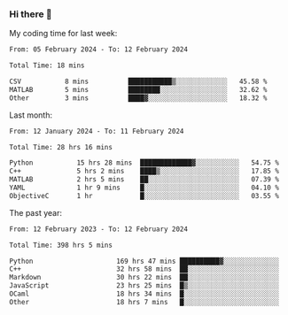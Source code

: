 ### Hi there 👋

My coding time for last week:

<!--START_SECTION:week-->

```txt
From: 05 February 2024 - To: 12 February 2024

Total Time: 18 mins

CSV           8 mins          ███████████▒░░░░░░░░░░░░░   45.58 %
MATLAB        5 mins          ████████░░░░░░░░░░░░░░░░░   32.62 %
Other         3 mins          ████▓░░░░░░░░░░░░░░░░░░░░   18.32 %
```

<!--END_SECTION:week-->

Last month:

<!--START_SECTION:month-->

```txt
From: 12 January 2024 - To: 11 February 2024

Total Time: 28 hrs 16 mins

Python           15 hrs 28 mins  █████████████▓░░░░░░░░░░░   54.75 %
C++              5 hrs 2 mins    ████▒░░░░░░░░░░░░░░░░░░░░   17.85 %
MATLAB           2 hrs 5 mins    ██░░░░░░░░░░░░░░░░░░░░░░░   07.39 %
YAML             1 hr 9 mins     █░░░░░░░░░░░░░░░░░░░░░░░░   04.10 %
ObjectiveC       1 hr            █░░░░░░░░░░░░░░░░░░░░░░░░   03.55 %
```

<!--END_SECTION:month-->

The past year:

<!--START_SECTION:year-->

```txt
From: 12 February 2023 - To: 12 February 2024

Total Time: 398 hrs 5 mins

Python                     169 hrs 47 mins ██████████▓░░░░░░░░░░░░░░   42.65 %
C++                        32 hrs 58 mins  ██░░░░░░░░░░░░░░░░░░░░░░░   08.28 %
Markdown                   30 hrs 22 mins  ██░░░░░░░░░░░░░░░░░░░░░░░   07.63 %
JavaScript                 23 hrs 25 mins  █▒░░░░░░░░░░░░░░░░░░░░░░░   05.88 %
OCaml                      18 hrs 34 mins  █░░░░░░░░░░░░░░░░░░░░░░░░   04.66 %
Other                      18 hrs 7 mins   █░░░░░░░░░░░░░░░░░░░░░░░░   04.55 %
```

<!--END_SECTION:year-->

